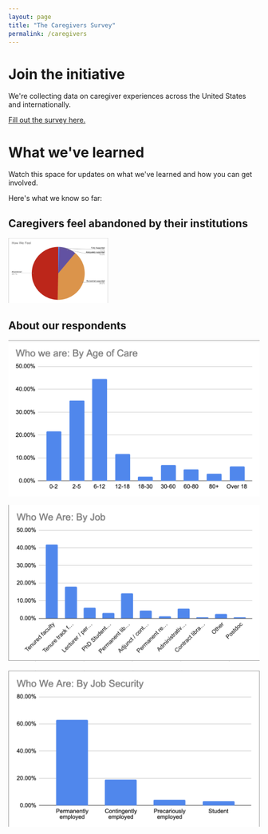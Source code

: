 ```yaml
---
layout: page
title: "The Caregivers Survey"
permalink: /caregivers
---
```

# Join the initiative

We're collecting data on caregiver experiences across the United States and internationally.

[Fill out the survey here.](https://docs.google.com/forms/d/e/1FAIpQLSc6iRSlr7DJXthJwENxXTjTa3jPiFVqOI9RsNqu-1LZbhw2Xg/viewform)

# What we've learned
Watch this space for updates on what we've learned and how you can get involved.

Here's what we know so far:

## Caregivers feel abandoned by their institutions
<img src="img/caregiver-feelings.png" alt="Caregiver Feelings Chart" width="200"/>

## About our respondents

![Caregiver Caretaking Chart](img/caregiver-whofor.png)  

![Caregiver Jobs Chart](img/caregiver-jobs.png)  

![Caregiver Job Security Chart](img/caregiver-security.png)  



